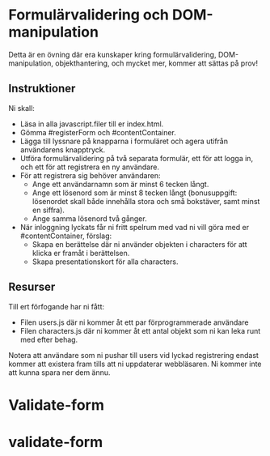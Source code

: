 # Formulärvalidering och DOM-manipulation
Detta är en övning där era kunskaper kring formulärvalidering, DOM-manipulation, objekthantering, och mycket mer, kommer att sättas på prov!

## Instruktioner
Ni skall: 
* Läsa in alla javascript.filer till er index.html.
* Gömma #registerForm och #contentContainer.
* Lägga till lyssnare på knapparna i formuläret och agera utifrån användarens knapptryck.
* Utföra formulärvalidering på två separata formulär, ett för att logga in, och ett för att registrera en ny användare.
* För att registrera sig behöver användaren:
  * Ange ett användarnamn som är minst 6 tecken långt.
  * Ange ett lösenord som är minst 8 tecken långt (bonusuppgift: lösenordet skall både innehålla stora och små bokstäver, samt minst en siffra).
  * Ange samma lösenord två gånger.
* När inloggning lyckats får ni fritt spelrum med vad ni vill göra med er #contentContainer, förslag:
  * Skapa en berättelse där ni använder objekten i characters för att klicka er framåt i berättelsen.
  * Skapa presentationskort för alla characters.

## Resurser
Till ert förfogande har ni fått:
* Filen users.js där ni kommer åt ett par förprogrammerade användare
* Filen characters.js där ni kommer åt ett antal objekt som ni kan leka runt med efter behag.

Notera att användare som ni pushar till users vid lyckad registrering endast kommer att existera fram tills att ni uppdaterar webbläsaren. Ni kommer inte att kunna spara ner dem ännu. 
# Validate-form
# validate-form
